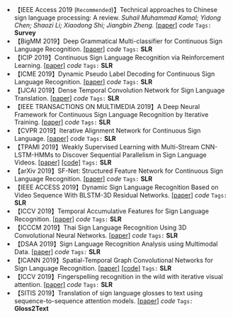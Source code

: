- 【IEEE Access 2019 (`Recommended`)】Technical approaches to Chinese sign language processing: A review. *Suhail Muhammad Kamal; Yidong Chen; Shaozi Li; Xiaodong Shi; Jiangbin Zheng.* [[paper]](https://ieeexplore.ieee.org/stamp/stamp.jsp?arnumber=8764391) *code* `Tags:` **Survey**
- 【BigMM 2019】Deep Grammatical Multi-classifier for Continuous Sign Language Recognition. [[paper]](https://ieeexplore.ieee.org/stamp/stamp.jsp?tp=&arnumber=8919458) *code* `Tags:` **SLR**
- 【ICIP 2019】Continuous Sign Language Recognition via Reinforcement Learning. [[paper]](https://ieeexplore.ieee.org/stamp/stamp.jsp?tp=&arnumber=8802972) *code* `Tags:` **SLR**
- 【ICME 2019】Dynamic Pseudo Label Decoding for Continuous Sign Language Recognition. [[paper]](https://ieeexplore.ieee.org/stamp/stamp.jsp?tp=&arnumber=8784863) *code* `Tags:` **SLR**
- 【IJCAI 2019】Dense Temporal Convolution Network for Sign Language Translation. [[paper]](https://www.ijcai.org/Proceedings/2019/0105.pdf) *code* `Tags:` **SLR**
- 【IEEE TRANSACTIONS ON MULTIMEDIA 2019】A Deep Neural Framework for Continuous Sign Language Recognition by Iterative Training. [[paper]](https://ieeexplore.ieee.org/stamp/stamp.jsp?tp=&arnumber=8598757&tag=1) *code* `Tags:` **SLR**
- 【CVPR 2019】Iterative Alignment Network for Continuous Sign Language. [[paper]](http://openaccess.thecvf.com/content_CVPR_2019/papers/Pu_Iterative_Alignment_Network_for_Continuous_Sign_Language_Recognition_CVPR_2019_paper.pdf) *code* `Tags:` **SLR**
- 【TPAMI 2019】Weakly Supervised Learning with Multi-Stream CNN-LSTM-HMMs to Discover Sequential Parallelism in Sign Language Videos. [[paper]](https://ieeexplore.ieee.org/stamp/stamp.jsp?tp=&arnumber=8691602) [[code]](https://github.com/huerlima/Re-Sign-Re-Aligned-End-to-End-Sequence-Modelling-with-Deep-Recurrent-CNN-HMMs) `Tags:` **SLR**
- 【arXiv 2019】SF-Net: Structured Feature Network for Continuous Sign Language Recognition. [[paper]](https://arxiv.org/pdf/1908.01341.pdf) *code* `Tags:` **SLR**
- 【IEEE ACCESS 2019】Dynamic Sign Language Recognition Based on Video Sequence With BLSTM-3D Residual Networks. [[paper]](https://ieeexplore.ieee.org/stamp/stamp.jsp?tp=&arnumber=8667292) *code* `Tags:` **SLR**
- 【ICCV 2019】Temporal Accumulative Features for Sign Language Recognition. [[paper]](https://arxiv.org/pdf/2004.01225.pdf) *code* `Tags:` **SLR**
- 【ICCCM 2019】Thai Sign Language Recognition Using 3D Convolutional Neural Networks. [[paper]](https://dl.acm.org/doi/pdf/10.1145/3348445.3348452?download=true) *code* `Tags:` **SLR**
- 【DSAA 2019】Sign Language Recognition Analysis using Multimodal Data. [[paper]](https://arxiv.org/pdf/1909.11232.pdf) *code* `Tags:` **SLR**
- 【ICANN 2019】Spatial-Temporal Graph Convolutional Networks for Sign Language Recognition. [[paper]](https://arxiv.org/pdf/1901.11164.pdf) [[code]](https://github.com/amorim-cleison/st-gcn-sl) `Tags:` **SLR**
- 【ICCV 2019】Fingerspelling recognition in the wild with iterative visual attention. [[paper]](https://arxiv.org/pdf/1908.10546.pdf) *code* `Tags:` **SLR**
- 【SITIS 2019】Translation of sign language glosses to text using sequence-to-sequence attention models. [[paper]](https://www.researchgate.net/publication/340689060_Translation_of_Sign_Language_Glosses_to_Text_Using_Sequence-to-Sequence_Attention_Models) *code* `Tags:` **Gloss2Text**
